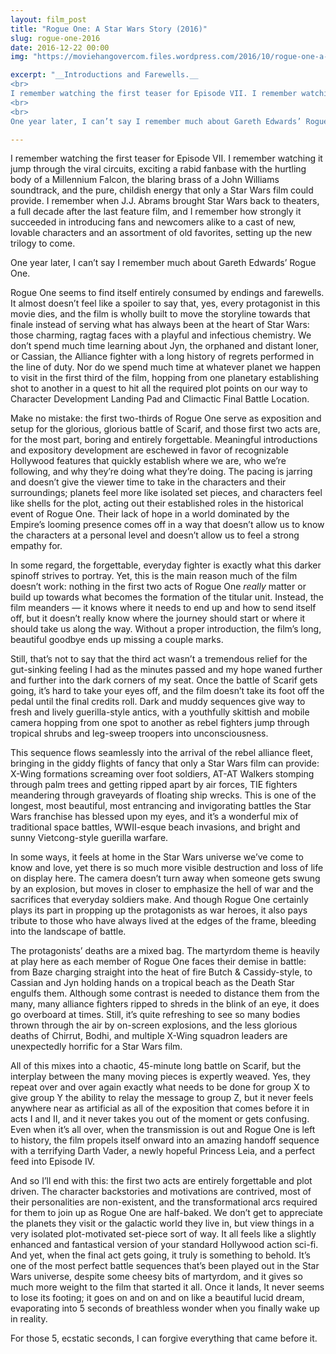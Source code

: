```yaml
---
layout: film_post
title: "Rogue One: A Star Wars Story (2016)"
slug: rogue-one-2016
date: 2016-12-22 00:00
img: "https://moviehangovercom.files.wordpress.com/2016/10/rogue-one-a-star-wars-story-trailer-3-scarif.jpg"

excerpt: "__Introductions and Farewells.__
<br>
I remember watching the first teaser for Episode VII. I remember watching it jump through the viral circuits, exciting a rabid fanbase with the hurtling body of a Millennium Falcon, the blaring brass of a John Williams soundtrack, and the pure, childish energy that only a Star Wars film could provide. I remember when J.J. Abrams brought Star Wars back to theaters, a full decade after the last feature film, and I remember how strongly it succeeded in introducing fans and newcomers alike to a cast of new, lovable characters and an assortment of old favorites, setting up the new trilogy to come.
<br>
<br>
One year later, I can’t say I remember much about Gareth Edwards’ Rogue One."

---
```


I remember watching the first teaser for Episode VII. I remember watching it jump through the viral circuits, exciting a rabid fanbase with the hurtling body of a Millennium Falcon, the blaring brass of a John Williams soundtrack, and the pure, childish energy that only a Star Wars film could provide. I remember when J.J. Abrams brought Star Wars back to theaters, a full decade after the last feature film, and I remember how strongly it succeeded in introducing fans and newcomers alike to a cast of new, lovable characters and an assortment of old favorites, setting up the new trilogy to come.

One year later, I can’t say I remember much about Gareth Edwards’ Rogue One.

Rogue One seems to find itself entirely consumed by endings and farewells. It almost doesn’t feel like a spoiler to say that, yes, every protagonist in this movie dies, and the film is wholly built to move the storyline towards that finale instead of serving what has always been at the heart of Star Wars: those charming, ragtag faces with a playful and infectious chemistry. We don’t spend much time learning about Jyn, the orphaned and distant loner, or Cassian, the Alliance fighter with a long history of regrets performed in the line of duty. Nor do we spend much time at whatever planet we happen to visit in the first third of the film, hopping from one planetary establishing shot to another in a quest to hit all the required plot points on our way to Character Development Landing Pad and Climactic Final Battle Location.

Make no mistake: the first two-thirds of Rogue One serve as exposition and setup for the glorious, glorious battle of Scarif, and those first two acts are, for the most part, boring and entirely forgettable. Meaningful introductions and expository development are eschewed in favor of recognizable Hollywood features that quickly establish where we are, who we’re following, and why they’re doing what they’re doing. The pacing is jarring and doesn’t give the viewer time to take in the characters and their surroundings; planets feel more like isolated set pieces, and characters feel like shells for the plot, acting out their established roles in the historical event of Rogue One. Their lack of hope in a world dominated by the Empire’s looming presence comes off in a way that doesn’t allow us to know the characters at a personal level and doesn’t allow us to feel a strong empathy for.

In some regard, the forgettable, everyday fighter is exactly what this darker spinoff strives to portray. Yet, this is the main reason much of the film doesn’t work: nothing in the first two acts of Rogue One _really_ matter or build up towards what becomes the formation of the titular unit. Instead, the film meanders — it knows where it needs to end up and how to send itself off, but it doesn’t really know where the journey should start or where it should take us along the way. Without a proper introduction, the film’s long, beautiful goodbye ends up missing a couple marks.

Still, that’s not to say that the third act wasn’t a tremendous relief for the gut-sinking feeling I had as the minutes passed and my hope waned further and further into the dark corners of my seat. Once the battle of Scarif gets going, it’s hard to take your eyes off, and the film doesn’t take its foot off the pedal until the final credits roll. Dark and muddy sequences give way to fresh and lively guerilla-style antics, with a youthfully skittish and mobile camera hopping from one spot to another as rebel fighters jump through tropical shrubs and leg-sweep troopers into unconsciousness.

This sequence flows seamlessly into the arrival of the rebel alliance fleet, bringing in the giddy flights of fancy that only a Star Wars film can provide: X-Wing formations screaming over foot soldiers, AT-AT Walkers stomping through palm trees and getting ripped apart by air forces, TIE fighters meandering through graveyards of floating ship wrecks. This is one of the longest, most beautiful, most entrancing and invigorating battles the Star Wars franchise has blessed upon my eyes, and it’s a wonderful mix of traditional space battles, WWII-esque beach invasions, and bright and sunny Vietcong-style guerilla warfare.

In some ways, it feels at home in the Star Wars universe we’ve come to know and love, yet there is so much more visible destruction and loss of life on display here. The camera doesn’t turn away when someone gets swung by an explosion, but moves in closer to emphasize the hell of war and the sacrifices that everyday soldiers make. And though Rogue One certainly plays its part in propping up the protagonists as war heroes, it also pays tribute to those who have always lived at the edges of the frame, bleeding into the landscape of battle.

The protagonists’ deaths are a mixed bag. The martyrdom theme is heavily at play here as each member of Rogue One faces their demise in battle: from Baze charging straight into the heat of fire Butch & Cassidy-style, to Cassian and Jyn holding hands on a tropical beach as the Death Star engulfs them. Although some contrast is needed to distance them from the many, many alliance fighters ripped to shreds in the blink of an eye, it does go overboard at times. Still, it’s quite refreshing to see so many bodies thrown through the air by on-screen explosions, and the less glorious deaths of Chirrut, Bodhi, and multiple X-Wing squadron leaders are unexpectedly horrific for a Star Wars film.

All of this mixes into a chaotic, 45-minute long battle on Scarif, but the interplay between the many moving pieces is expertly weaved. Yes, they repeat over and over again exactly what needs to be done for group X to give group Y the ability to relay the message to group Z, but it never feels anywhere near as artificial as all of the exposition that comes before it in acts I and II, and it never takes you out of the moment or gets confusing. Even when it’s all over, when the transmission is out and Rogue One is left to history, the film propels itself onward into an amazing handoff sequence with a terrifying Darth Vader, a newly hopeful Princess Leia, and a perfect feed into Episode IV.

And so I’ll end with this: the first two acts are entirely forgettable and plot driven. The character backstories and motivations are contrived, most of their personalities are non-existent, and the transformational arcs required for them to join up as Rogue One are half-baked. We don’t get to appreciate the planets they visit or the galactic world they live in, but view things in a very isolated plot-motivated set-piece sort of way. It all feels like a slightly enhanced and fantastical version of your standard Hollywood action sci-fi. And yet, when the final act gets going, it truly is something to behold. It’s one of the most perfect battle sequences that’s been played out in the Star Wars universe, despite some cheesy bits of martyrdom, and it gives so much more weight to the film that started it all. Once it lands, It never seems to lose its footing; it goes on and on and on like a beautiful lucid dream, evaporating into 5 seconds of breathless wonder when you finally wake up in reality.

For those 5, ecstatic seconds, I can forgive everything that came before it.